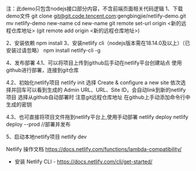 注：此demo只包含nodejs接口部分内容，不含前端页面相关代码逻辑
1、下载demo文件
    git clone git@git.code.tencent.com:gengbingjie/netlify-demo.git
    mv netlify-demo new-name
    cd new-name
    git remote set-url origin <新的远程仓库地址> (git remote add origin <新的远程仓库地址>)
    
2、安装依赖
    npm install
3、安装netlify cli（nodejs版本需在18.14.0及以上）（已安装过请忽略）
    npm install netlify-cli -g

4、发布部署
4.1、可以将项目上传到github后手动在netlify平台创建站点
    使用github进行部署，连接到git仓库

4.2、初始化netlify项目
    netlify init
        选择  Create & configure a new site
        依次选择并回车可以看到生成的 Admin URL、URL、Site ID，会自动link到新的netlify项目
        选择从github自动部署时 注意git远程仓库地址
        在github上手动添加命令行中生成的密钥

4.3、也可直接将项目文件拖到netlify平台上,使用手动部署
    netlify deploy
    netlify deploy --prod     //部署并发布


5、启动本地netlify项目
    netlify dev
    



 Netlify 操作文档 https://docs.netlify.com/functions/lambda-compatibility/

* 安装 Netlify CLI - https://docs.netlify.com/cli/get-started/
